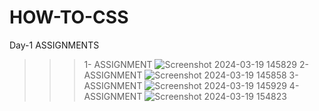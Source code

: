 # HOW-TO-CSS
Day-1 ASSIGNMENTS
>>>1- ASSIGNMENT ![Screenshot 2024-03-19 145829](https://github.com/Chirukeshyt/HOW-TO-CSS/assets/94205908/d97a7c98-e1e3-44c4-a935-a4f756217a05)
>>>2- ASSIGNMENT ![Screenshot 2024-03-19 145858](https://github.com/Chirukeshyt/HOW-TO-CSS/assets/94205908/18b77b00-7093-41d2-a3d2-106f60a60c13)
>>>3- ASSIGNMENT ![Screenshot 2024-03-19 145929](https://github.com/Chirukeshyt/HOW-TO-CSS/assets/94205908/f9cbad86-70d8-41ec-a413-de2a83d7787d)
>>>4- ASSIGNMENT ![Screenshot 2024-03-19 154823](https://github.com/Chirukeshyt/HOW-TO-CSS/assets/94205908/38b131a0-e463-4002-b63c-04fd8ed47e56)
